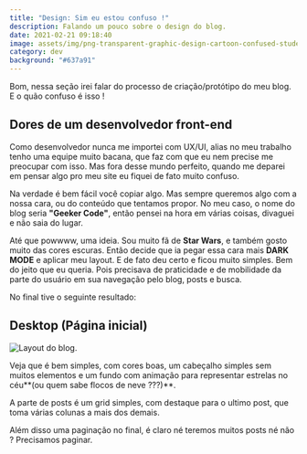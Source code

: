 ```yaml
---
title: "Design: Sim eu estou confuso !"
description: Falando um pouco sobre o design do blog.
date: 2021-02-21 09:18:40
image: assets/img/png-transparent-graphic-design-cartoon-confused-student-horse-purple-mammal.png
category: dev
background: "#637a91"
---
```

Bom, nessa seção irei falar do processo de criação/protótipo do meu blog. E o quão confuso é isso !



## Dores de um desenvolvedor front-end

Como desenvolvedor nunca me importei com UX/UI, alias no meu trabalho tenho uma equipe muito bacana, que faz com que eu nem precise me preocupar com isso. Mas fora desse mundo perfeito, quando me deparei em pensar algo pro meu site eu fiquei de fato muito confuso.

Na verdade é bem fácil você copiar algo. Mas sempre queremos algo com a nossa cara, ou do conteúdo que tentamos propor. No meu caso, o nome do blog seria **"Geeker Code"**, então pensei na hora em várias coisas, divaguei e não saia do lugar.

Até que powwww, uma ideia. Sou muito fã de **Star Wars**, e também gosto muito das cores escuras. Então decide que ia pegar essa cara mais **DARK MODE** e aplicar meu layout. E de fato deu certo e ficou muito simples. Bem do jeito que eu queria. Pois precisava de praticidade e de mobilidade da parte do usuário em sua navegação pelo blog, posts e busca.

No final tive o seguinte resultado:

## **Desktop (Página inicial)**

![Layout do blog.](assets/img/visual-01.png "Primeiro layout desktop do blog.")

Veja que é bem simples, com cores boas, um cabeçalho simples sem muitos elementos e um fundo com animação para representar estrelas no céu**(ou quem sabe flocos de neve ???)**.

A parte de posts é um grid simples, com destaque para o ultimo post, que toma várias colunas a mais dos demais.

Além disso uma paginação no final, é claro né teremos muitos posts né não ? Precisamos paginar.